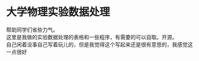 # 大学物理实验数据处理
帮助同学们省些力气。  
这里是我做的实验数据处理的表格和一些程序，有需要的可以自取。开源。  
自己闲着没事自己写着玩儿的，但是我觉得这个写起来还是很有意思的，我感觉这一点很好  
